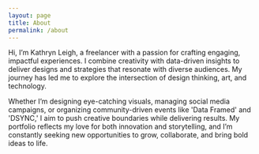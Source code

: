```yaml
---
layout: page
title: About
permalink: /about
---
```


Hi, I’m Kathryn Leigh, a freelancer with a passion for crafting engaging, impactful experiences. I combine creativity with data-driven insights to deliver designs and strategies that resonate with diverse audiences. My journey has led me to explore the intersection of design thinking, art, and technology.

Whether I’m designing eye-catching visuals, managing social media campaigns, or organizing community-driven events like 'Data Framed' and 'DSYNC,' I aim to push creative boundaries while delivering results. My portfolio reflects my love for both innovation and storytelling, and I’m constantly seeking new opportunities to grow, collaborate, and bring bold ideas to life.
